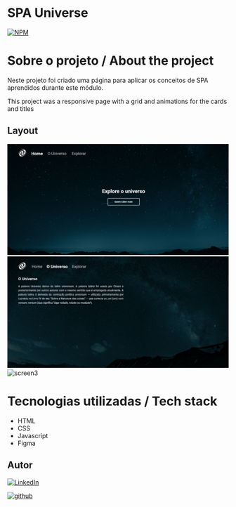 # SPA Universe
[![NPM](https://img.shields.io/npm/l/react)](./LICENSE)

# Sobre o projeto / About the project

Neste projeto foi criado uma página para aplicar os conceitos de SPA aprendidos durante este módulo.

This project was a responsive page with a grid and animations for the cards and titles

## Layout
![screen1](./assets/homepage.png)
![screen2](./assets/universe-page.png)
![screen3](./assets/exploration=page.png)

# Tecnologias utilizadas / Tech stack
- HTML
- CSS
- Javascript
- Figma

## Autor

[![LinkedIn](https://img.shields.io/badge/-Rafael%20Nascimento-000099?style=flat&logo=linkedin)](https://www.linkedin.com/in/rafaelvnascimento/)

[![github](https://img.shields.io/badge/-Rafael%20Nascimento-000000?style=flat&logo=github)](https://www.linkedin.com/in/rafaelvnascimento/)

